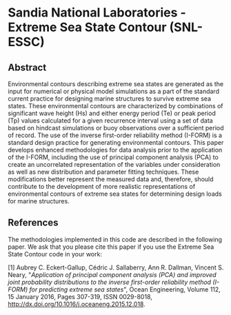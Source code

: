# Sandia National Laboratories - Extreme Sea State Contour (SNL-ESSC)

## Abstract
Environmental contours describing extreme sea states are generated as the input for numerical or physical model simulations as a part of the standard current practice for designing marine structures to survive extreme sea states. These environmental contours are characterized by combinations of significant wave height (Hs) and either energy period (Te) or peak period (Tp) values calculated for a given recurrence interval using a set of data based on hindcast simulations or buoy observations over a sufficient period of record. The use of the inverse first-order reliability method (I-FORM) is a standard design practice for generating environmental contours. This paper develops enhanced methodologies for data analysis prior to the application of the I-FORM, including the use of principal component analysis (PCA) to create an uncorrelated representation of the variables under consideration as well as new distribution and parameter fitting techniques. These modifications better represent the measured data and, therefore, should contribute to the development of more realistic representations of environmental contours of extreme sea states for determining design loads for marine structures.

## References
The methodologies implemented in this code are described in the following paper. We ask that you please cite this paper if you use the Extreme Sea State Contour code in your work:

[1] Aubrey C. Eckert-Gallup, Cédric J. Sallaberry, Ann R. Dallman, Vincent S. Neary, "*Application of principal component analysis (PCA) and improved joint probability distributions to the inverse first-order reliability method (I-FORM) for predicting extreme sea states*", Ocean Engineering, Volume 112, 15 January 2016, Pages 307-319, ISSN 0029-8018, http://dx.doi.org/10.1016/j.oceaneng.2015.12.018.
